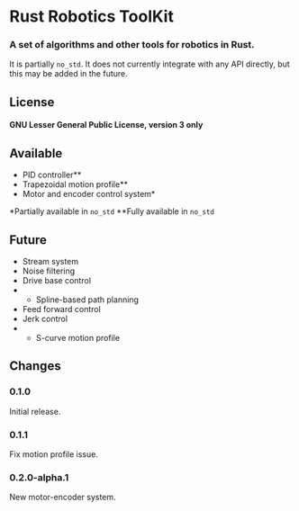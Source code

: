 # Rust Robotics ToolKit
### A set of algorithms and other tools for robotics in Rust.

It is partially `no_std`. It does not currently integrate with any API directly, but this may be added in the future.

## License
#### GNU Lesser General Public License, version 3 only

## Available
- PID controller\*\*
- Trapezoidal motion profile\*\*
- Motor and encoder control system\*

\*Partially available in `no_std`
\*\*Fully available in `no_std`

## Future
- Stream system
- Noise filtering
- Drive base control
- - Spline-based path planning
- Feed forward control
- Jerk control
- - S-curve motion profile

## Changes
### 0.1.0
Initial release.
### 0.1.1
Fix motion profile issue.
### 0.2.0-alpha.1
New motor-encoder system.
